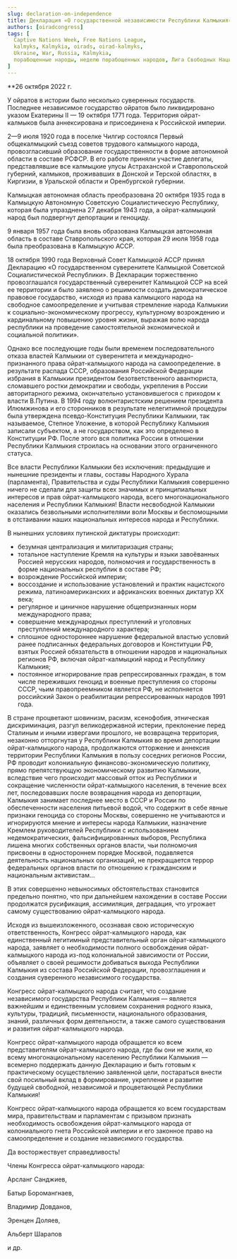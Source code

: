 ```yaml
---
slug: declaration-on-independence
title: Декларация «О государственной независимости Республики Калмыкия»
authors: [oiradcongress]
tags: [
  Captive Nations Week, Free Nations League,
  kalmyks, Kalmykia, oirads, oirad-kalmyks,
  Ukraine, War, Russia, Kalmykia,
  порабощенные народы, неделю порабощенных народов, Лига Свободных Наций, калмыки, Калмыкия, Украина, Война, Россия
]
---
```


<head>
  <title>Независимая Калмыкия - Декларация «О государственной независимости Республики Калмыкия»</title>
  <meta
    name="twitter:card"
    content="summary_large_image"
  />
  <meta
    name="description"
    content="Конгресс ойрат-калмыцкого народа обращается ко всем представителям ойрат-калмыцкого народа, где бы они не жили, ко всему многонациональному населению Республики Калмыкия — всемерно поддержать данную Декларацию и быть готовым к практическому осуществлению заявленной цели, постараться внести свой посильный вклад в формирование, укрепление и развитие будущей свободной, независимой и процветающей Республики Калмыкия!"
    key="desc"
  />
  <meta property="og:title" content="Декларация «О государственной независимости Республики Калмыкия»" />
  <meta
    property="og:description"
    content="Конгресс ойрат-калмыцкого народа обращается ко всем представителям ойрат-калмыцкого народа, где бы они не жили, ко всему многонациональному населению Республики Калмыкия — всемерно поддержать данную Декларацию и быть готовым к практическому осуществлению заявленной цели, постараться внести свой посильный вклад в формирование, укрепление и развитие будущей свободной, независимой и процветающей Республики Калмыкия!"
  />
  <meta property="og:type" content="article" />
  <meta property="og:url" content="https://docs.freekalmykia.org/ru/blog/declaration-on-independence" />
  <meta
    property="og:image"
    content="https://freekalmykia.org/icon.png"
  />
  <link rel="icon" type="image/png" href="./favicon.png" />
</head>

**26 октября 2022 г.

У ойратов в истории было несколько суверенных государств. Последнее независимое государство ойратов было ликвидировано указом Екатерины II — 19 октября 1771 года. Территория ойрат-калмыков была аннексирована и присоединена к Российской империи.

2—9 июля 1920 года в поселке Чилгир состоялся Первый общекалмыцкий съезд советов трудового калмыцкого народа, провозгласивший образование государственности в форме автономной области в составе РСФСР. В его работе приняли участие делегаты, представлявшие все калмыцкие улусы Астраханской и Ставропольской губерний, калмыков, проживавших в Донской и Терской областях, в Киргизии, в Уральской области и Оренбургской губернии.

Калмыцкая автономная область преобразована 20 октября 1935 года в Калмыцкую Автономную Советскую Социалистическую Республику, которая была упразднена 27 декабря 1943 года, а ойрат-калмыцкий народ был подвергнут депортации и геноциду.

9 января 1957 года была вновь образована Калмыцкая автономная область в составе Ставропольского края, которая 29 июля 1958 года была преобразована в Калмыцкую АССР.

18 октября 1990 года Верховный Совет Калмыцкой АССР принял Декларацию «О государственном суверенитете Калмыцкой Советской Социалистической Республики». В Декларации торжественно провозглашался государственный суверенитет Калмыцкой ССР на всей ее территории и было заявлено о решимости создать демократическое правовое государство, «исходя из права калмыцкого народа на свободное самоопределение и учитывая стремление народа Калмыкии к социально-экономическому прогрессу, культурному возрождению и кардинальному повышению уровня жизни, выражая волю народа республики на проведение самостоятельной экономической и социальной политики».

Однако все последующие годы были временем последовательного отказа властей Калмыкии от суверенитета и международно-признанного права ойрат-калмыцкого народа на самоопределение. в результате распада СССР, образования Российской Федерации избрания в Калмыкии президентом безответственного авантюриста, сломавшего ростки демократии и свободы, укрепления в России авторитарного режима, окончательно установившегося с приходом к власти В.Путина. В 1994 году волюнтаристским решением президента Илюмжинова и его сторонников в результате нелегитимной процедуры была утверждена псевдо-Конституция Республики Калмыкии, так называемое, Степное Уложение, в которой Республику Калмыкия записали субъектом, а не государством, как это определено в Конституции РФ. После этого вся политика России в отношении Республики Калмыкия строилась на основании этого ограниченного статуса.

Все власти Республики Калмыкии без исключения: предыдущие и нынешние президенты и главы, составы Народного Хурала (парламента), Правительства и суды Республики Калмыкия совершенно ничего не сделали для защиты всех значимых и принципиальных интересов и прав ойрат-калмыцкого народа, всего многонационального населения и Республики Калмыкия! Власти несвободной Калмыкии оказались безвольными исполнителями воли Москвы и беспомощными в отстаивании наших национальных интересов народа и Республики.

В нынешних условиях путинской диктатуры происходит:

- безумная централизация и милитаризация страны;
- тотальное наступление Кремля на культуры и языки завоёванных Россией нерусских народов, полномочия и государственность в форме национальных республик в составе РФ;
- возрождение Российской империи;
- воссоздание и использование установлений и практик нацистского режима, латиноамериканских и африканских военных диктатур XX века;
- регулярное и циничное нарушение общепризнанных норм международного права;
- совершение международных преступлений и уголовных преступлений международного характера;
- сплошное одностороннее нарушение федеральной властью условий ранее подписанных федеральных договоров и Конституции РФ, взятых Россией обязательств в отношении народов и национальных регионов РФ, включая ойрат-калмыцкий народ и Республику Калмыкия;
- постоянное игнорирование прав репрессированных граждан, в том числе переживших геноцид и военные преступления со стороны СССР, чьим правопреемником является РФ, не исполняется российский Закон о реабилитации репрессированных народов 1991 года.

В стране процветают шовинизм, расизм, ксенофобия, этническая дискриминация, разгул великодержавной истерии, преклонение перед Сталиным и иными извергами прошлого, не возвращена территория, незаконно отторгнутая у Республики Калмыкия во время депортации ойрат-калмыцкого народа, продолжаются отторжение и аннексия территории Республики Калмыкия в пользу соседних регионов России, РФ проводит колониальную финансово-экономическую политику, прямо препятствующую экономическому развитию Калмыкии, вследствие чего происходит массовый отток из Республики и сокращение численности ойрат-калмыцкого населения, в течение всех лет, последовавших после возвращения народа из депортации, Калмыкия занимает последнее место в СССР и России по обеспеченности населения питьевой водой, что содержит в себе явные признаки геноцида со стороны Москвы, совершенно не учитываются и игнорируются мнение и интересы народа Калмыкии, назначение Кремлем руководителей Республики с использованием недемократических, фальсифицированных выборов, Республика лишена многих собственных органов власти, чьи полномочия присвоены в одностороннем порядке Москвой, подавляется деятельность национальных организаций, не прекращается террор федеральных органов власти по отношению к гражданским и национальным активистам…

В этих совершенно невыносимых обстоятельствах становится предельно понятно, что при дальнейшем нахождении в составе России продолжатся русификация, ассимиляция, деградация, что угрожает самому существованию ойрат-калмыцкого народа.

Исходя из вышеизложенного, осознавая свою историческую ответственность, Конгресс ойрат-калмыцкого народа, как единственный легитимный представительный орган ойрат-калмыцкого народа, заявляет о необходимости полного освобождения ойрат-калмыцкого народа из-под колониальной зависимости от России, объявляет о своей решимости добиваться выхода Республики Калмыкия из состава Российской Федерации, провозглашения и создания суверенного независимого государства.

Конгресс ойрат-калмыцкого народа считает, что создание независимого государства Республики Калмыкия — является важнейшим и единственным условием сохранения родного языка, культуры, традиций, письменности, национального образования, знаний, различных форм деятельности, а также самого существования и развития ойрат-калмыцкого народа.

Конгресс ойрат-калмыцкого народа обращается ко всем представителям ойрат-калмыцкого народа, где бы они не жили, ко всему многонациональному населению Республики Калмыкия — всемерно поддержать данную Декларацию и быть готовым к практическому осуществлению заявленной цели, постараться внести свой посильный вклад в формирование, укрепление и развитие будущей свободной, независимой и процветающей Республики Калмыкия!

Конгресс ойрат-калмыцкого народа обращается ко всем государствам мира, правительствам и парламентам с призывом признать необходимость освобождения ойрат-калмыцкого народа от колониального гнета Российской империи и его законное право на самоопределение и создание независимого государства.

Да восторжествует справедливость!

Члены Конгресса ойрат-калмыцкого народа:

Арсланг Санджиев,

Батыр Боромангнаев,

Владимир Довданов,

Эренцен Доляев,

Альберт Шарапов

и др.


